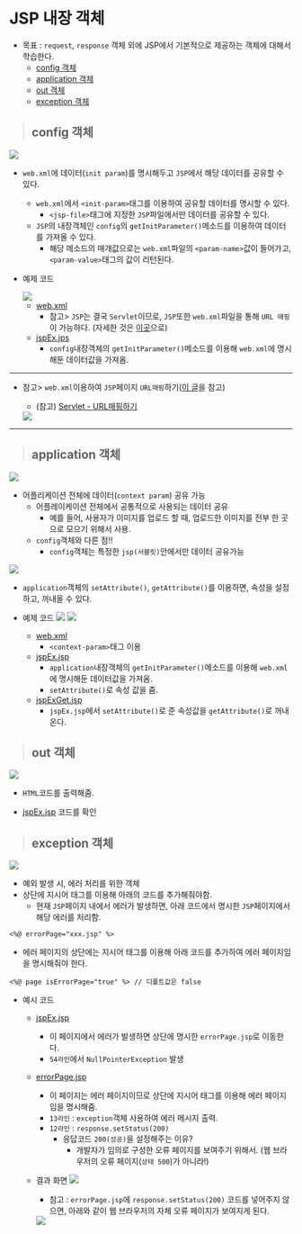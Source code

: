 # JSP 내장 객체

+ 목표 : `request`, `response` 객체 외에 JSP에서 기본적으로 제공하는 객체에 대해서 학습한다.
    + [config 객체](https://github.com/journeytorainbow/JSP_Servlet_study/blob/master/JSP_%EB%82%B4%EC%9E%A5%EA%B0%9D%EC%B2%B4/%EB%A9%94%EB%AA%A8.md#config-%EA%B0%9D%EC%B2%B4)
    + [application 객체](https://github.com/journeytorainbow/JSP_Servlet_study/blob/master/JSP_%EB%82%B4%EC%9E%A5%EA%B0%9D%EC%B2%B4/%EB%A9%94%EB%AA%A8.md#application-%EA%B0%9D%EC%B2%B4)
    + [out 객체](https://github.com/journeytorainbow/JSP_Servlet_study/blob/master/JSP_%EB%82%B4%EC%9E%A5%EA%B0%9D%EC%B2%B4/%EB%A9%94%EB%AA%A8.md#out-%EA%B0%9D%EC%B2%B4)
    + [exception 객체](https://github.com/journeytorainbow/JSP_Servlet_study/blob/master/JSP_%EB%82%B4%EC%9E%A5%EA%B0%9D%EC%B2%B4/%EB%A9%94%EB%AA%A8.md#exception-%EA%B0%9D%EC%B2%B4)

> ## config 객체

<img src="https://github.com/journeytorainbow/JSP_Servlet_study/blob/master/JSP_%EB%82%B4%EC%9E%A5%EA%B0%9D%EC%B2%B4/img/img1.JPG?raw=true">

+ `web.xml`에 데이터(`init param`)를 명시해두고 `JSP`에서 해당 데이터를 공유할 수 있다.
    + `web.xml`에서 `<init-param>`태그를 이용하여 공유할 데이터를 명시할 수 있다.
        + `<jsp-file>`태그에 지정한 `JSP`파일에서만 데이터를 공유할 수 있다.
    + `JSP`의 내장객체인 `config`의 `getInitParameter()`메소드를 이용하여 데이터를 가져올 수 있다.
        + 해당 메소드의 매개값으로는 `web.xml`파일의 `<param-name>`값이 들어가고, `<param-value>`태그의 값이 리턴된다.

+ 예제 코드

    <img src="https://github.com/journeytorainbow/JSP_Servlet_study/blob/master/JSP_%EB%82%B4%EC%9E%A5%EA%B0%9D%EC%B2%B4/img/img2.JPG?raw=true">

    + [web.xml](https://github.com/journeytorainbow/JSP_Servlet_study/blob/master/JSP_%EB%82%B4%EC%9E%A5%EA%B0%9D%EC%B2%B4/testPjt8/WebContent/WEB-INF/web.xml)
        + 참고> `JSP`는 결국 `Servlet`이므로, `JSP`또한 `web.xml`파일을 통해 `URL 매핑`이 가능하다. (자세한 것은 [이곳]()으로)
    + [jspEx.jps](https://github.com/journeytorainbow/JSP_Servlet_study/blob/master/JSP_%EB%82%B4%EC%9E%A5%EA%B0%9D%EC%B2%B4/testPjt8/WebContent/jspEx.jsp)
        + `config`내장객체의 `getInitParameter()`메소드를 이용해 `web.xml`에 명시해둔 데이터값을 가져옴.

---
+ 참고> `web.xml`이용하여 `JSP`페이지 `URL매핑`하기([이 글](https://dololak.tistory.com/510)을 참고)
    + (참고) [Servlet - URL매핑하기](https://github.com/journeytorainbow/JSP_Servlet_study/blob/master/Servlet_%EB%A7%B5%ED%95%91/%EB%A9%94%EB%AA%A8.md)

    <img src="https://github.com/journeytorainbow/JSP_Servlet_study/blob/master/JSP_%EB%82%B4%EC%9E%A5%EA%B0%9D%EC%B2%B4/img/img3.JPG?raw=true">
---

> ## application 객체

<img src="https://github.com/journeytorainbow/JSP_Servlet_study/blob/master/JSP_%EB%82%B4%EC%9E%A5%EA%B0%9D%EC%B2%B4/img/img4.JPG?raw=true">

+ 어플리케이션 전체에 데이터(`context param`) 공유 가능
    + 어플레이케이션 전체에서 공통적으로 사용되는 데이터 공유
        + 예를 들어, 사용자가 이미지를 업로드 할 때, 업로드한 이미지를 전부 한 곳으로 모으기 위해서 사용.
    + `config`객체와 다른 점!!
        + `config`객체는 특정한 `jsp(서블릿)`안에서만 데이터 공유가능

<img src="https://github.com/journeytorainbow/JSP_Servlet_study/blob/master/JSP_%EB%82%B4%EC%9E%A5%EA%B0%9D%EC%B2%B4/img/img6.JPG?raw=true">

+ `application`객체의 `setAttribute()`, `getAttribute()`를 이용하면, 속성을 설정하고, 꺼내올 수 있다.

+ 예제 코드
    <img src="https://github.com/journeytorainbow/JSP_Servlet_study/blob/master/JSP_%EB%82%B4%EC%9E%A5%EA%B0%9D%EC%B2%B4/img/img5.JPG?raw=true">
    <img src="https://github.com/journeytorainbow/JSP_Servlet_study/blob/master/JSP_%EB%82%B4%EC%9E%A5%EA%B0%9D%EC%B2%B4/img/img7.JPG?raw=true">

    + [web.xml](https://github.com/journeytorainbow/JSP_Servlet_study/blob/master/JSP_%EB%82%B4%EC%9E%A5%EA%B0%9D%EC%B2%B4/testPjt8/WebContent/WEB-INF/web.xml)
        + `<context-param>`태그 이용
    + [jspEx.jsp](https://github.com/journeytorainbow/JSP_Servlet_study/blob/master/JSP_%EB%82%B4%EC%9E%A5%EA%B0%9D%EC%B2%B4/testPjt8/WebContent/jspEx.jsp)
        + `application`내장객체의 `getInitParameter()`메소드를 이용해 `web.xml`에 명시해둔 데이터값을 가져옴.
        + `setAttribute()`로 속성 값을 줌.
    + [jspExGet.jsp](https://github.com/journeytorainbow/JSP_Servlet_study/blob/master/JSP_%EB%82%B4%EC%9E%A5%EA%B0%9D%EC%B2%B4/testPjt8/WebContent/jspExGet.jsp)
        + `jspEx.jsp`에서 `setAttribute()`로 준 속성값을 `getAttribute()`로 꺼내온다.

> ## out 객체

<img src="https://github.com/journeytorainbow/JSP_Servlet_study/blob/master/JSP_%EB%82%B4%EC%9E%A5%EA%B0%9D%EC%B2%B4/img/img8.JPG?raw=true">

+ `HTML`코드를 출력해줌.

+ [jspEx.jsp](https://github.com/journeytorainbow/JSP_Servlet_study/blob/master/JSP_%EB%82%B4%EC%9E%A5%EA%B0%9D%EC%B2%B4/testPjt8/WebContent/jspEx.jsp) 코드를 확인

> ## exception 객체

<img src="https://github.com/journeytorainbow/JSP_Servlet_study/blob/master/JSP_%EB%82%B4%EC%9E%A5%EA%B0%9D%EC%B2%B4/img/img9.JPG?raw=true">

+ 예외 발생 시, 에러 처리를 위한 객체
+ 상단에 지시어 태그를 이용해 아래의 코드를 추가해줘야함.
    + 현재 `JSP`페이지 내에서 에러가 발생하면, 아래 코드에서 명시한 `JSP`페이지에서 해당 에러를 처리함.

```
<%@ errorPage="xxx.jsp" %>
```

+ 에러 페이지의 상단에는 지시어 태그를 이용해 아래 코드를 추가하여 에러 페이지임을 명시해줘야 한다.

```
<%@ page isErrorPage="true" %> // 디폴트값은 false
```

+ 예시 코드
    + [jspEx.jsp](https://github.com/journeytorainbow/JSP_Servlet_study/blob/master/JSP_%EB%82%B4%EC%9E%A5%EA%B0%9D%EC%B2%B4/testPjt8/WebContent/jspEx.jsp)
        + 이 페이지에서 에러가 발생하면 상단에 명시한 `errorPage.jsp`로 이동한다.
        + `54라인`에서 `NullPointerException` 발생
    + [errorPage.jsp](https://github.com/journeytorainbow/JSP_Servlet_study/blob/master/JSP_%EB%82%B4%EC%9E%A5%EA%B0%9D%EC%B2%B4/testPjt8/WebContent/errorPage.jsp)
        + 이 페이지는 에러 페이지이므로 상단에 지시어 태그를 이용해 에러 페이지임을 명시해줌.
        + `13라인` : `exception`객체 사용하여 에러 메시지 출력.
        + `12라인` : `response.setStatus(200)` 
            + 응답코드 `200(성공)`을 설정해주는 이유?
                + 개발자가 임의로 구성한 오류 페이지를 보여주기 위해서. (웹 브라우저의 오류 페이지(`상태 500`)가 아니라!)
    + 결과 화면
        <img src="https://github.com/journeytorainbow/JSP_Servlet_study/blob/master/JSP_%EB%82%B4%EC%9E%A5%EA%B0%9D%EC%B2%B4/img/img10.JPG?raw=true">

        + 참고 : `errorPage.jsp`에 `response.setStatus(200)` 코드를 넣어주지 않으면, 아래와 같이 웹 브라우저의 자체 오류 페이지가 보여지게 된다.

        <img src="https://github.com/journeytorainbow/JSP_Servlet_study/blob/master/JSP_%EB%82%B4%EC%9E%A5%EA%B0%9D%EC%B2%B4/img/img11.JPG?raw=true">